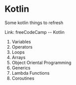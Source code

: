 # Kotlin
Some kotlin things to refresh

Link: freeCodeCamp -- Kotlin 

1. Variables
2. Operators
3. Loops
4. Arrays
5. Object Oriental Programming
6. Generics
7. Lambda Functions
8. Coroutines
